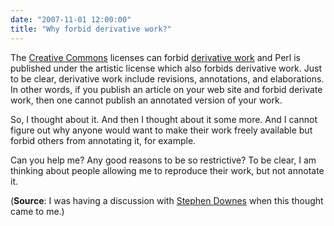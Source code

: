 ```yaml
---
date: "2007-11-01 12:00:00"
title: "Why forbid derivative work?"
---
```




The [Creative Commons](https://en.wikipedia.org/wiki/Creative_Commons) licenses can forbid [derivative work](https://en.wikipedia.org/wiki/Derivative_work) and Perl is published under the artistic license which also forbids derivative work. Just to be clear, derivative work include revisions, annotations, and elaborations. In other words, if you publish an article on your web site and forbid derivate work, then one cannot publish an annotated version of your work. 

So, I thought about it. And then I thought about it some more. And I cannot figure out why anyone would want to make their work freely available but forbid others from annotating it, for example.

Can you help me? Any good reasons to be so restrictive? To be clear, I am thinking about people allowing me to reproduce their work, but not annotate it. 

(__Source__: I was having a discussion with [Stephen Downes](http://www.downes.ca) when this thought came to me.)

